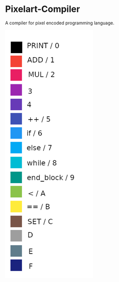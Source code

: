 # Pixelart-Compiler
A compiler for pixel encoded programming language.

![Alt text](./image/pixel_encoding.png?raw=true "encoding")
